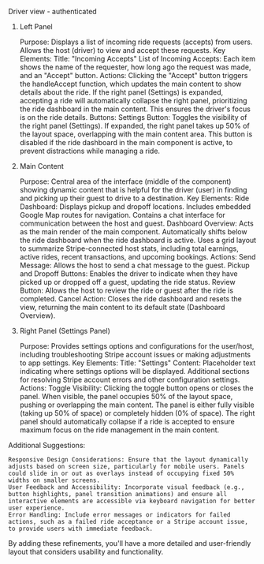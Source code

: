 Driver view - authenticated
1. Left Panel

    Purpose: Displays a list of incoming ride requests (accepts) from users. Allows the host (driver) to view and accept these requests.
    Key Elements:
        Title: "Incoming Accepts"
        List of Incoming Accepts: Each item shows the name of the requester, how long ago the request was made, and an "Accept" button.
        Actions:
            Clicking the "Accept" button triggers the handleAccept function, which updates the main content to show details about the ride.
            If the right panel (Settings) is expanded, accepting a ride will automatically collapse the right panel, prioritizing the ride dashboard in the main content. This ensures the driver's focus is on the ride details.
        Buttons:
            Settings Button: Toggles the visibility of the right panel (Settings). If expanded, the right panel takes up 50% of the layout space, overlapping with the main content area. This button is disabled if the ride dashboard in the main component is active, to prevent distractions while managing a ride.

2. Main Content

    Purpose: Central area of the interface (middle of the component) showing dynamic content that is helpful for the driver (user) in finding and picking up their guest to drive to a destination.
    Key Elements:
        Ride Dashboard:
            Displays pickup and dropoff locations.
            Includes embedded Google Map routes for navigation.
            Contains a chat interface for communication between the host and guest.
        Dashboard Overview:
            Acts as the main render of the main component.
            Automatically shifts below the ride dashboard when the ride dashboard is active.
            Uses a grid layout to summarize Stripe-connected host stats, including total earnings, active rides, recent transactions, and upcoming bookings.
    Actions:
        Send Message: Allows the host to send a chat message to the guest.
        Pickup and Dropoff Buttons: Enables the driver to indicate when they have picked up or dropped off a guest, updating the ride status.
        Review Button: Allows the host to review the ride or guest after the ride is completed.
        Cancel Action: Closes the ride dashboard and resets the view, returning the main content to its default state (Dashboard Overview).

3. Right Panel (Settings Panel)

    Purpose: Provides settings options and configurations for the user/host, including troubleshooting Stripe account issues or making adjustments to app settings.
    Key Elements:
        Title: "Settings"
        Content:
            Placeholder text indicating where settings options will be displayed.
            Additional sections for resolving Stripe account errors and other configuration settings.
    Actions:
        Toggle Visibility: Clicking the toggle button opens or closes the panel.
            When visible, the panel occupies 50% of the layout space, pushing or overlapping the main content.
            The panel is either fully visible (taking up 50% of space) or completely hidden (0% of space).
        The right panel should automatically collapse if a ride is accepted to ensure maximum focus on the ride management in the main content.

Additional Suggestions:

    Responsive Design Considerations: Ensure that the layout dynamically adjusts based on screen size, particularly for mobile users. Panels could slide in or out as overlays instead of occupying fixed 50% widths on smaller screens.
    User Feedback and Accessibility: Incorporate visual feedback (e.g., button highlights, panel transition animations) and ensure all interactive elements are accessible via keyboard navigation for better user experience.
    Error Handling: Include error messages or indicators for failed actions, such as a failed ride acceptance or a Stripe account issue, to provide users with immediate feedback.

By adding these refinements, you'll have a more detailed and user-friendly layout that considers usability and functionality.
